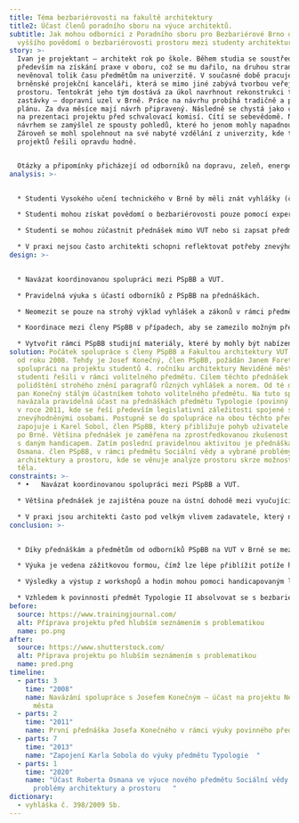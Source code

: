 ```yaml
---
title: Téma bezbariérovosti na fakultě architektury
title2: Účast členů poradního sboru na výuce architektů.
subtitle: Jak mohou odborníci z Poradního sboru pro Bezbariérové Brno docílit
  vyššího povědomí o bezbariérovosti prostoru mezi studenty architektury v Brně?
story: >-
  Ivan je projektant – architekt rok po škole. Během studia se soustředil
  především na získání praxe v oboru, což se mu dařilo, na druhou stranu
  nevěnoval tolik času předmětům na univerzitě. V současné době pracuje v
  brněnské projekční kanceláři, která se mimo jiné zabývá tvorbou veřejného
  prostoru. Tentokrát jeho tým dostává za úkol navrhnout rekonstrukci tramvajové
  zastávky – dopravní uzel v Brně. Práce na návrhu probíhá tradičně a podle
  plánu. Za dva měsíce mají návrh připravený. Následně se chystá jako člen týmu
  na prezentaci projektu před schvalovací komisí. Cítí se sebevědomě. Nad
  návrhem se zamýšlel ze spousty pohledů, které ho jenom mohly napadnout.
  Zároveň se mohl spolehnout na své nabyté vzdělání z univerzity, kde takových
  projektů řešili opravdu hodně. 


  Otázky a připomínky přicházejí od odborníků na dopravu, zeleň, energetické sítě, přičemž na všechny dokáže odpovědět a reagovat, tak aby uspokojil požadavky jednotlivých expertů. Náhle ale přichází dotaz na bezbariérový přístup pro uživatele vozíku a nevidomé osoby. Ivan najednou ztrácí půdu pod nohama a neví, co má říct. Na bezbariérovost se zaměřil pouze snížením obrubníku, což podle přítomných expertů na bezbariérovost není dostatečné. O příslušné vyhlášce slyšel už někdy, ale nedokáže její znalost dobře aplikovat do praxe. Chybí vodící linie, sklon na přechodu je příliš strmý a itinerář je umístěn chaoticky. Celý projekt se musí předělat. Kdyby se tak o tuto problematiku více zajímal již na univerzitě...
analysis: >-
  

  * Studenti Vysokého učení technického v Brně by měli znát vyhlášky (č. 398/2009 Sb.) a zákony týkající se bezbariérovosti, nicméně nemají kontakt s experty z praxe, kteří se o tyto zákony zasazují.

  * Studenti mohou získat povědomí o bezbariérovosti pouze pomocí expertů na různých přednáškách. 

  * Studenti se mohou zúčastnit přednášek mimo VUT nebo si zapsat předměty z jiných univerzit, což je administrativní zátěž.

  * V praxi nejsou často architekti schopni reflektovat potřeby znevýhodněných skupin, jakou jsou například uživatelé vozíku nebo osoby s postižením zraku.
design: >-
  

  * Navázat koordinovanou spolupráci mezi PSpBB a VUT.

  * Pravidelná výuka s účastí odborníků z PSpBB na přednáškách.

  * Neomezit se pouze na strohý výklad vyhlášek a zákonů v rámci předmětů, ale přejít k zážitkové výuce. 

  * Koordinace mezi členy PSpBB v případech, aby se zamezilo možným překryvům v náplni přednášky.

  * Vytvořit rámci PSpBB studijní materiály, které by mohly být nabízeny i jiným univerzitám.
solution: Počátek spolupráce s členy PSpBB a Fakultou architektury VUT se datuje
  od roku 2008. Tehdy je Josef Konečný, člen PSpBB, požádán Janem Foretníkem o
  spolupráci na projektu studentů 4. ročníku architektury Neviděné město, který
  studenti řešili v rámci volitelného předmětu. Cílem těchto přednášek je
  polidštění strohého znění paragrafů různých vyhlášek a norem. Od té doby je
  pan Konečný stálým účastníkem tohoto volitelného předmětu. Na tuto spolupráci
  navázala pravidelná účast na přednáškách předmětu Typologie (povinný předmět)
  v roce 2011, kde se řeší především legislativní záležitosti spojené s tělesně
  znevýhodněnými osobami. Postupně se do spolupráce na obou těchto předmětech
  zapojuje i Karel Sobol, člen PSpBB, který přibližuje pohyb uživatele vozíčku
  po Brně. Většina přednášek je zaměřena na zprostředkovanou zkušenost studentů
  s daným handicapem. Zatím poslední pravidelnou aktivitou je přednáška Roberta
  Osmana. člen PSpBB, v rámci předmětu Sociální vědy a vybrané problémy
  architektury a prostoru, kde se věnuje analýze prostoru skrze možnosti našeho
  těla.
constraints: >-
  * •	Navázat koordinovanou spolupráci mezi PSpBB a VUT.

  * Většina přednášek je zajištěna pouze na ústní dohodě mezi vyučujícím a přednášejícím. Bylo by lepší mít jasně stanovený program.

  * V praxi jsou architekti často pod velkým vlivem zadavatele, který nemusí bezbariérovosti věnovat takovou pozornost.
conclusion: >-
  

  * Díky přednáškám a předmětům od odborníků PSpBB na VUT v Brně se mezi studenty, potažmo absolventy architektury zvýší orientace v problematice bezbariérovosti.

  * Výuka je vedena zážitkovou formou, čímž lze lépe přiblížit potíže handicapovaných lidí při pohybu ve veřejném prostoru. 

  * Výsledky a výstup z workshopů a hodin mohou pomoci handicapovaným lidem v běžném životě.

  * Vzhledem k povinnosti předmět Typologie II absolvovat se s bezbariérovostí seznámí všichni studenti oboru (cca 70 studentů).
before:
  source: https://www.trainingjournal.com/
  alt: Příprava projektu před hlubším seznámením s problematikou
  name: po.png
after:
  source: https://www.shutterstock.com/
  alt: Příprava projektu po hlubším seznámením s problematikou
  name: pred.png
timeline:
  - parts: 3
    time: "2008"
    name: Navázání spolupráce s Josefem Konečným – účast na projektu Neviditelné
      města
  - parts: 2
    time: "2011"
    name: První přednáška Josefa Konečného v rámci výuky povinného předmětu Typologie
  - parts: 7
    time: "2013"
    name: "Zapojení Karla Sobola do výuky předmětu Typologie  "
  - parts: 1
    time: "2020"
    name: "Účast Roberta Osmana ve výuce nového předmětu Sociální vědy a vybrané
      problémy architektury a prostoru   "
dictionary:
  - vyhláška č. 398/2009 Sb.
---
```

